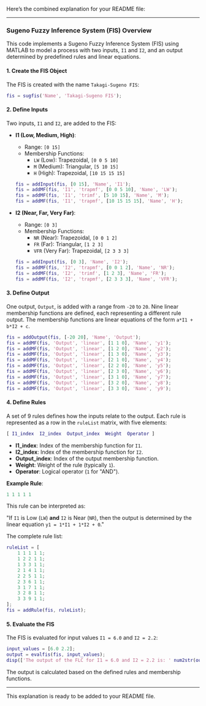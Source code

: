 Here’s the combined explanation for your README file:

---

### Sugeno Fuzzy Inference System (FIS) Overview

This code implements a Sugeno Fuzzy Inference System (FIS) using MATLAB to model a process with two inputs, `I1` and `I2`, and an output determined by predefined rules and linear equations.

#### 1. Create the FIS Object

The FIS is created with the name `Takagi-Sugeno FIS`:

```matlab
fis = sugfis('Name', 'Takagi-Sugeno FIS');
```

#### 2. Define Inputs

Two inputs, `I1` and `I2`, are added to the FIS:

- **I1 (Low, Medium, High)**:  
  - Range: `[0 15]`
  - Membership Functions:
    - `LW` (Low): Trapezoidal, `[0 0 5 10]`
    - `M` (Medium): Triangular, `[5 10 15]`
    - `H` (High): Trapezoidal, `[10 15 15 15]`
  
  ```matlab
  fis = addInput(fis, [0 15], 'Name', 'I1');
  fis = addMF(fis, 'I1', 'trapmf', [0 0 5 10], 'Name', 'LW');
  fis = addMF(fis, 'I1', 'trimf', [5 10 15], 'Name', 'M');
  fis = addMF(fis, 'I1', 'trapmf', [10 15 15 15], 'Name', 'H');
  ```

- **I2 (Near, Far, Very Far)**:  
  - Range: `[0 3]`
  - Membership Functions:
    - `NR` (Near): Trapezoidal, `[0 0 1 2]`
    - `FR` (Far): Triangular, `[1 2 3]`
    - `VFR` (Very Far): Trapezoidal, `[2 3 3 3]`
  
  ```matlab
  fis = addInput(fis, [0 3], 'Name', 'I2');
  fis = addMF(fis, 'I2', 'trapmf', [0 0 1 2], 'Name', 'NR');
  fis = addMF(fis, 'I2', 'trimf', [1 2 3], 'Name', 'FR');
  fis = addMF(fis, 'I2', 'trapmf', [2 3 3 3], 'Name', 'VFR');
  ```

#### 3. Define Output

One output, `Output`, is added with a range from `-20` to `20`. Nine linear membership functions are defined, each representing a different rule output. The membership functions are linear equations of the form `a*I1 + b*I2 + c`.

```matlab
fis = addOutput(fis, [-20 20], 'Name', 'Output');
fis = addMF(fis, 'Output', 'linear', [1 1 0], 'Name', 'y1');
fis = addMF(fis, 'Output', 'linear', [1 2 0], 'Name', 'y2');
fis = addMF(fis, 'Output', 'linear', [1 3 0], 'Name', 'y3');
fis = addMF(fis, 'Output', 'linear', [2 1 0], 'Name', 'y4');
fis = addMF(fis, 'Output', 'linear', [2 2 0], 'Name', 'y5');
fis = addMF(fis, 'Output', 'linear', [2 3 0], 'Name', 'y6');
fis = addMF(fis, 'Output', 'linear', [3 1 0], 'Name', 'y7');
fis = addMF(fis, 'Output', 'linear', [3 2 0], 'Name', 'y8');
fis = addMF(fis, 'Output', 'linear', [3 3 0], 'Name', 'y9');
```

#### 4. Define Rules

A set of 9 rules defines how the inputs relate to the output. Each rule is represented as a row in the `ruleList` matrix, with five elements:

```matlab
[ I1_index  I2_index  Output_index  Weight  Operator ]
```

- **I1_index**: Index of the membership function for `I1`.
- **I2_index**: Index of the membership function for `I2`.
- **Output_index**: Index of the output membership function.
- **Weight**: Weight of the rule (typically `1`).
- **Operator**: Logical operator (`1` for "AND").

**Example Rule**:

```matlab
1 1 1 1 1
```

This rule can be interpreted as:

"If `I1` is Low (`LW`) **and** `I2` is Near (`NR`), then the output is determined by the linear equation `y1 = 1*I1 + 1*I2 + 0`."

The complete rule list:

```matlab
ruleList = [
    1 1 1 1 1;
    1 2 2 1 1;
    1 3 3 1 1;
    2 1 4 1 1;
    2 2 5 1 1;
    2 3 6 1 1;
    3 1 7 1 1;
    3 2 8 1 1;
    3 3 9 1 1;
];
fis = addRule(fis, ruleList);
```

#### 5. Evaluate the FIS

The FIS is evaluated for input values `I1 = 6.0` and `I2 = 2.2`:

```matlab
input_values = [6.0 2.2];
output = evalfis(fis, input_values);
disp(['The output of the FLC for I1 = 6.0 and I2 = 2.2 is: ' num2str(output)]);
```

The output is calculated based on the defined rules and membership functions.

---

This explanation is ready to be added to your README file.